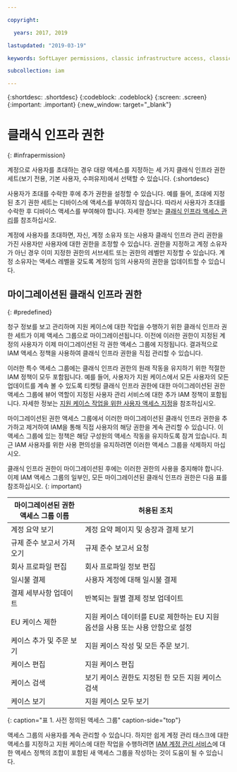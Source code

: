 ```yaml
---

copyright:

  years: 2017, 2019

lastupdated: "2019-03-19"

keywords: SoftLayer permissions, classic infrastructure access, classic infrastructure permission, migrated SoftLayer permissions, migrated permission access group

subcollection: iam

---
```


{:shortdesc: .shortdesc}
{:codeblock: .codeblock}
{:screen: .screen}
{:important: .important}
{:new_window: target="_blank"}

# 클래식 인프라 권한
{: #infrapermission}

계정으로 사용자를 초대하는 경우 대량 액세스를 지정하는 세 가지 클래식 인프라 권한 세트(보기 전용, 기본 사용자, 수퍼유저)에서 선택할 수 있습니다.
{:shortdesc}

사용자가 초대를 수락한 후에 추가 권한을 설정할 수 있습니다. 예를 들어, 초대에 지정된 초기 권한 세트는 디바이스에 액세스를 부여하지 않습니다. 따라서 사용자가 초대를 수락한 후 디바이스 액세스를 부여해야 합니다. 자세한 정보는 [클래식 인프라 액세스 관리](/docs/iam/mnginfra.html#mngclassicinfra)를 참조하십시오.

계정에 사용자를 초대하면, 자신, 계정 소유자 또는 사용자 클래식 인프라 관리 권한을 가진 사용자만 사용자에 대한 권한을 조정할 수 있습니다. 권한을 지정하고 계정 소유자가 아닌 경우 이미 지정한 권한의 서브세트 또는 권한의 레벨만 지정할 수 있습니다. 계정 소유자는 액세스 레벨을 갖도록 계정의 임의 사용자의 권한을 업데이트할 수 있습니다.


## 마이그레이션된 클래식 인프라 권한
{: #predefined}

청구 정보를 보고 관리하며 지원 케이스에 대한 작업을 수행하기 위한 클래식 인프라 권한 세트가 이제 액세스 그룹으로 마이그레이션됩니다. 이전에 이러한 권한이 지정된 계정의 사용자가 이제 마이그레이션된 각 권한 액세스 그룹에 지정됩니다. 결과적으로 IAM 액세스 정책을 사용하여 클래식 인프라 권한을 직접 관리할 수 있습니다.

이러한 특수 액세스 그룹에는 클래식 인프라 권한의 원래 작동을 유지하기 위한 적절한 IAM 정책이 모두 포함됩니다. 예를 들어, 사용자가 지원 케이스에서 모든 사용자의 모든 업데이트를 계속 볼 수 있도록 티켓팅 클래식 인프라 권한에 대한 마이그레이션된 권한 액세스 그룹에 뷰어 역할이 지정된 사용자 관리 서비스에 대한 추가 IAM 정책이 포함됩니다. 자세한 정보는 [지원 케이스 작업을 위한 사용자 액세스 지정](/docs/get-support/support_access.html#access)을 참조하십시오.

마이그레이션된 권한 액세스 그룹에서 이러한 마이그레이션된 클래식 인프라 권한을 추가하고 제거하여 IAM을 통해 직접 사용자의 해당 권한을 계속 관리할 수 있습니다. 이 액세스 그룹에 있는 정책은 해당 구성원의 액세스 작동을 유지하도록 잠겨 있습니다. 최근 IAM 사용자를 위한 사용 편의성을 유지하려면 이러한 액세스 그룹을 삭제하지 마십시오.

클래식 인프라 권한이 마이그레이션된 후에는 이러한 권한의 사용을 중지해야 합니다. 이제 IAM 액세스 그룹의 일부인, 모든 마이그레이션된 클래식 인프라 권한은 다음 표를 참조하십시오.
{: important}

| 마이그레이션된 권한 액세스 그룹 이름 | 허용된 조치 |
|----------|---------|
| 계정 요약 보기 | 계정 요약 페이지 및 송장과 결제 보기 |
| 규제 준수 보고서 가져오기 | 규제 준수 보고서 요청 |
| 회사 프로파일 편집 | 회사 프로파일 정보 편집 |
| 일시불 결제 | 사용자 계정에 대해 일시불 결제 |
| 결제 세부사항 업데이트 | 반복되는 월별 결제 정보 업데이트 |
| EU 케이스 제한 | 지원 케이스 데이터를 EU로 제한하는 EU 지원 옵션을 사용 또는 사용 안함으로 설정  |
| 케이스 추가 및 주문 보기 | 지원 케이스 작성 및 모든 주문 보기.  |
| 케이스 편집 | 지원 케이스 편집 |
| 케이스 검색 | 보기 케이스 권한도 지정된 한 모든 지원 케이스 검색 |
| 케이스 보기 | 지원 케이스 모두 보기 |
{: caption="표 1. 사전 정의된 액세스 그룹" caption-side="top"}

액세스 그룹의 사용자를 계속 관리할 수 있습니다. 하지만 쉽게 계정 관리 태스크에 대한 액세스를 지정하고 지원 케이스에 대한 작업을 수행하려면 [IAM 계정 관리 서비스](/docs/iam?topic=iam-account-services#account-services)에 대한 액세스 정책의 조합이 포함된 새 액세스 그룹을 작성하는 것이 도움이 될 수 있습니다.
